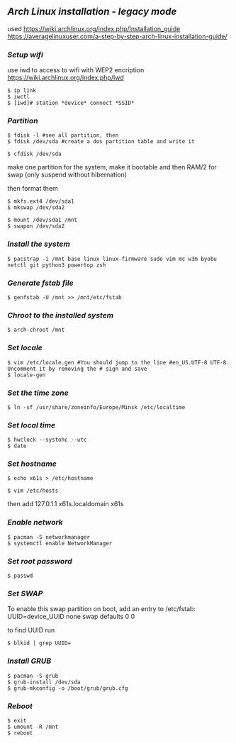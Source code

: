 ## *Arch Linux installation - legacy mode*

used
https://wiki.archlinux.org/index.php/Installation_guide
https://averagelinuxuser.com/a-step-by-step-arch-linux-installation-guide/

### *Setup wifi*

use iwd to access to wifi with WEP2 encription
https://wiki.archlinux.org/index.php/Iwd

```shell
$ ip link
$ iwctl
$ [iwd]# station *device* connect *SSID*
```

### *Partition*

```shell
$ fdisk -l #see all partition, then
$ fdisk /dev/sda #create a dos partition table and write it

$ cfdisk /dev/sda
```

make one partition for the system, make it bootable and then RAM/2 for swap (only suspend without hibernation)

then format them

```shell
$ mkfs.ext4 /dev/sda1
$ mkswap /dev/sda2

$ mount /dev/sda1 /mnt
$ swapon /dev/sda2
```

### *Install the system*

```shell
$ pacstrap -i /mnt base linux linux-firmware sudo vim mc w3m byobu netctl git python3 powertop zsh
```

### *Generate fstab file*

```shell
$ genfstab -U /mnt >> /mnt/etc/fstab
```

### *Chroot to the installed system*

```shell
$ arch-chroot /mnt
```

### *Set locale*

```shell
$ vim /etc/locale.gen #You should jump to the line #en_US.UTF-8 UTF-8. Uncomment it by removing the # sign and save
$ locale-gen
```

### *Set the time zone*

```shell
$ ln -sf /usr/share/zoneinfo/Europe/Minsk /etc/localtime
```

### *Set local time*

```shell
$ hwclock --systohc --utc
$ date
```

### *Set hostname*

```shell
$ echo x61s > /etc/hostname

$ vim /etc/hosts
```
then add
127.0.1.1 x61s.localdomain x61s

### *Enable network*

```shell
$ pacman -S networkmanager
$ systemctl enable NetworkManager
```

### *Set root password*

```shell
$ passwd
```

### *Set SWAP*

To enable this swap partition on boot, add an entry to /etc/fstab:
UUID=device_UUID none swap defaults 0 0

to find UUID run
```shell
$ blkid | grep UUID=
```

### *Install GRUB*

```shell
$ pacman -S grub
$ grub-install /dev/sda
$ grub-mkconfig -o /boot/grub/grub.cfg
```

### *Reboot*

```shell
$ exit
$ umount -R /mnt
$ reboot
```
